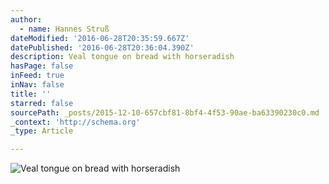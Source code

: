 ```yaml
---
author:
  - name: Hannes Struß
dateModified: '2016-06-28T20:35:59.667Z'
datePublished: '2016-06-28T20:36:04.390Z'
description: Veal tongue on bread with horseradish
hasPage: false
inFeed: true
inNav: false
title: ''
starred: false
sourcePath: _posts/2015-12-10-657cbf81-8bf4-4f53-90ae-ba63390230c0.md
_context: 'http://schema.org'
_type: Article

---
```

![Veal tongue on bread with horseradish](https://s3-us-west-2.amazonaws.com/the-grid-img/p/63473cadc46cfb271b40d26edacb706c9763d73b.jpg)
